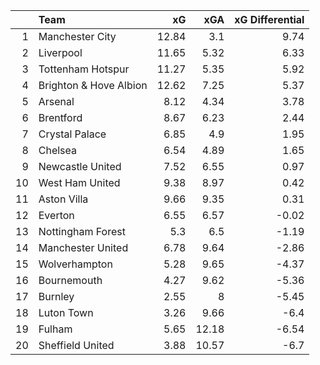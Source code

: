 |    | Team                   |    xG |   xGA |   xG Differential |
|---:|:-----------------------|------:|------:|------------------:|
|  1 | Manchester City        | 12.84 |  3.1  |              9.74 |
|  2 | Liverpool              | 11.65 |  5.32 |              6.33 |
|  3 | Tottenham Hotspur      | 11.27 |  5.35 |              5.92 |
|  4 | Brighton & Hove Albion | 12.62 |  7.25 |              5.37 |
|  5 | Arsenal                |  8.12 |  4.34 |              3.78 |
|  6 | Brentford              |  8.67 |  6.23 |              2.44 |
|  7 | Crystal Palace         |  6.85 |  4.9  |              1.95 |
|  8 | Chelsea                |  6.54 |  4.89 |              1.65 |
|  9 | Newcastle United       |  7.52 |  6.55 |              0.97 |
| 10 | West Ham United        |  9.38 |  8.97 |              0.42 |
| 11 | Aston Villa            |  9.66 |  9.35 |              0.31 |
| 12 | Everton                |  6.55 |  6.57 |             -0.02 |
| 13 | Nottingham Forest      |  5.3  |  6.5  |             -1.19 |
| 14 | Manchester United      |  6.78 |  9.64 |             -2.86 |
| 15 | Wolverhampton          |  5.28 |  9.65 |             -4.37 |
| 16 | Bournemouth            |  4.27 |  9.62 |             -5.36 |
| 17 | Burnley                |  2.55 |  8    |             -5.45 |
| 18 | Luton Town             |  3.26 |  9.66 |             -6.4  |
| 19 | Fulham                 |  5.65 | 12.18 |             -6.54 |
| 20 | Sheffield United       |  3.88 | 10.57 |             -6.7  |